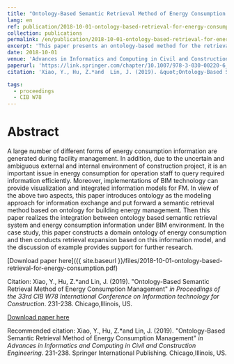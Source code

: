 ```yaml
---
title: "Ontology-Based Semantic Retrieval Method of Energy Consumption Management"
lang: en
ref: publication/2018-10-01-ontology-based-retrieval-for-energy-consumption
collection: publications
permalink: /en/publication/2018-10-01-ontology-based-retrieval-for-energy-consumption
excerpt: 'This paper presents an ontology-based method for the retrieval of energy consumption data.'
date: 2018-10-01
venue: 'Advances in Informatics and Computing in Civil and Construction Engineering'
paperurl: 'https://link.springer.com/chapter/10.1007/978-3-030-00220-6_28'
citation: 'Xiao, Y., Hu, Z.*and  Lin, J. (2019). &quot;Ontology-Based Semantic Retrieval Method of Energy Consumption Management&quot; <i>in Advances in Informatics and Computing in Civil and Construction Engineering</i>. 231-238. Springer International Publishing. Chicago,Illinois, US.'

tags: 
  - proceedings
  - CIB W78
---
```



Abstract
====

A large number of different forms of energy consumption information are generated during facility management. In addition, due to the uncertain and ambiguous external and internal environment of construction project, it is an important issue in energy consumption for operation staff to query required information efficiently. Moreover, implementations of BIM technology can provide visualization and integrated information models for FM. In view of the above two aspects, this paper introduces ontology as the modeling approach for information exchange and put forward a semantic retrieval method based on ontology for building energy management. Then this paper realizes the integration between ontology based semantic retrieval system and energy consumption information under BIM environment. In the case study, this paper constructs a domain ontology of energy consumption and then conducts retrieval expansion based on this information model, and the discussion of example provides support for further research. 

[Download paper here]({{ site.baseurl }}/files/2018-10-01-ontology-based-retrieval-for-energy-consumption.pdf)

Citation: Xiao, Y., Hu, Z.*and  Lin, J. (2019). &quot;Ontology-Based Semantic Retrieval Method of Energy Consumption Management&quot; <i>in Proceedings of the 33rd CIB W78 International Conference on Information technology for Construction</i>. 231-238. Chicago,Illinois, US.

[Download paper here](https://link.springer.com/chapter/10.1007/978-3-030-00220-6_28)

Recommended citation: Xiao, Y., Hu, Z.*and  Lin, J. (2019). &quot;Ontology-Based Semantic Retrieval Method of Energy Consumption Management&quot; <i>in Advances in Informatics and Computing in Civil and Construction Engineering</i>. 231-238. Springer International Publishing. Chicago,Illinois, US.